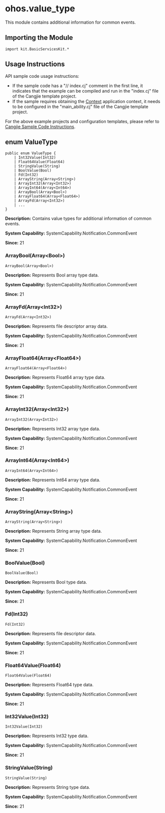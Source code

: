 # ohos.value_type

This module contains additional information for common events.

## Importing the Module

```cangjie
import kit.BasicServicesKit.*
```

## Usage Instructions

API sample code usage instructions:

- If the sample code has a "// index.cj" comment in the first line, it indicates that the example can be compiled and run in the "index.cj" file of the Cangjie template project.
- If the sample requires obtaining the [Context](../AbilityKit/cj-apis-app-ability-ui_ability.md#class-context) application context, it needs to be configured in the "main_ability.cj" file of the Cangjie template project.

For the above example projects and configuration templates, please refer to [Cangjie Sample Code Instructions](../cj-development-intro.md#Cangjie-Sample-Code-Instructions).

## enum ValueType

```cangjie
public enum ValueType {
    | Int32Value(Int32)
    | Float64Value(Float64)
    | StringValue(String)
    | BoolValue(Bool)
    | Fd(Int32)
    | ArrayString(Array<String>)
    | ArrayInt32(Array<Int32>)
    | ArrayInt64(Array<Int64>)
    | ArrayBool(Array<Bool>)
    | ArrayFloat64(Array<Float64>)
    | ArrayFd(Array<Int32>)
    | ...
}
```

**Description:** Contains value types for additional information of common events.

**System Capability:** SystemCapability.Notification.CommonEvent

**Since:** 21

### ArrayBool(Array\<Bool>)

```cangjie
ArrayBool(Array<Bool>)
```

**Description:** Represents Bool array type data.

**System Capability:** SystemCapability.Notification.CommonEvent

**Since:** 21

### ArrayFd(Array\<Int32>)

```cangjie
ArrayFd(Array<Int32>)
```

**Description:** Represents file descriptor array data.

**System Capability:** SystemCapability.Notification.CommonEvent

**Since:** 21

### ArrayFloat64(Array\<Float64>)

```cangjie
ArrayFloat64(Array<Float64>)
```

**Description:** Represents Float64 array type data.

**System Capability:** SystemCapability.Notification.CommonEvent

**Since:** 21

### ArrayInt32(Array\<Int32>)

```cangjie
ArrayInt32(Array<Int32>)
```

**Description:** Represents Int32 array type data.

**System Capability:** SystemCapability.Notification.CommonEvent

**Since:** 21

### ArrayInt64(Array\<Int64>)

```cangjie
ArrayInt64(Array<Int64>)
```

**Description:** Represents Int64 array type data.

**System Capability:** SystemCapability.Notification.CommonEvent

**Since:** 21

### ArrayString(Array\<String>)

```cangjie
ArrayString(Array<String>)
```

**Description:** Represents String array type data.

**System Capability:** SystemCapability.Notification.CommonEvent

**Since:** 21

### BoolValue(Bool)

```cangjie
BoolValue(Bool)
```

**Description:** Represents Bool type data.

**System Capability:** SystemCapability.Notification.CommonEvent

**Since:** 21

### Fd(Int32)

```cangjie
Fd(Int32)
```

**Description:** Represents file descriptor data.

**System Capability:** SystemCapability.Notification.CommonEvent

**Since:** 21

### Float64Value(Float64)

```cangjie
Float64Value(Float64)
```

**Description:** Represents Float64 type data.

**System Capability:** SystemCapability.Notification.CommonEvent

**Since:** 21

### Int32Value(Int32)

```cangjie
Int32Value(Int32)
```

**Description:** Represents Int32 type data.

**System Capability:** SystemCapability.Notification.CommonEvent

**Since:** 21

### StringValue(String)

```cangjie
StringValue(String)
```

**Description:** Represents String type data.

**System Capability:** SystemCapability.Notification.CommonEvent

**Since:** 21